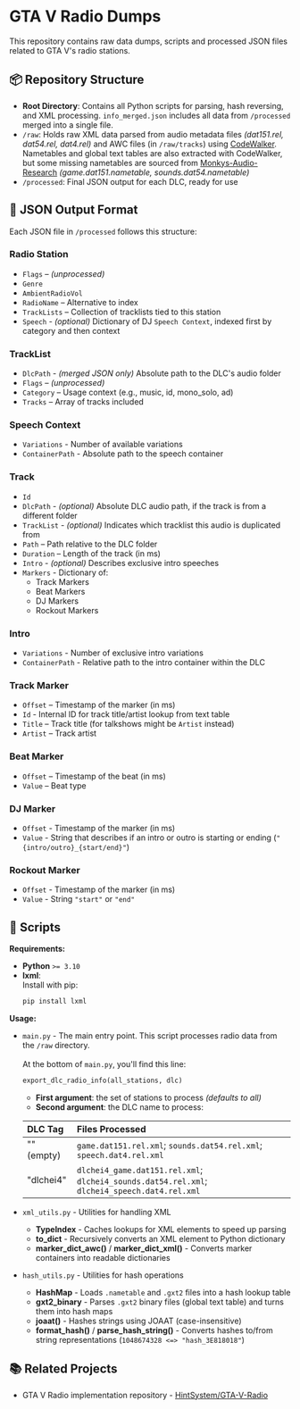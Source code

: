 # GTA V Radio Dumps

This repository contains raw data dumps, scripts and processed JSON files related to GTA V's radio stations.

## 📦 Repository Structure

- **Root Directory**: Contains all Python scripts for parsing, hash reversing, and XML processing. `info_merged.json` includes all data from `/processed` merged into a single file.
- `/raw`: Holds raw XML data parsed from audio metadata files *(dat151.rel, dat54.rel, dat4.rel)* and AWC files (in `/raw/tracks`) using [CodeWalker](https://github.com/dexyfex/CodeWalker). Nametables and global text tables are also extracted with CodeWalker, but some missing nametables are sourced from [Monkys-Audio-Research](https://github.com/Monkeypolice188/Monkys-Audio-Research/tree/main/.nametables) *(game.dat151.nametable, sounds.dat54.nametable)*
- `/processed`: Final JSON output for each DLC, ready for use

## 📁 JSON Output Format

Each JSON file in `/processed` follows this structure:

### Radio Station
- `Flags` – *(unprocessed)*
- `Genre`
- `AmbientRadioVol`
- `RadioName` – Alternative to index
- `TrackLists` – Collection of tracklists tied to this station
- `Speech` - *(optional)* Dictionary of DJ `Speech Context`, indexed first by category and then context

### TrackList
- `DlcPath` - *(merged JSON only)* Absolute path to the DLC's audio folder 
- `Flags` – *(unprocessed)*
- `Category` – Usage context (e.g., music, id, mono_solo, ad)
- `Tracks` – Array of tracks included

### Speech Context
- `Variations` - Number of available variations
- `ContainerPath` - Absolute path to the speech container

### Track
- `Id`
- `DlcPath` - *(optional)* Absolute DLC audio path, if the track is from a different folder 
- `TrackList` - *(optional)* Indicates which tracklist this audio is duplicated from 
- `Path` – Path relative to the DLC folder
- `Duration` – Length of the track (in ms)
- `Intro` - *(optional)* Describes exclusive intro speeches
- `Markers` - Dictionary of:
  -  Track Markers
  -  Beat Markers
  -  DJ Markers
  -  Rockout Markers

### Intro
- `Variations` - Number of exclusive intro variations
- `ContainerPath` - Relative path to the intro container within the DLC

### Track Marker
- `Offset` – Timestamp of the marker (in ms)
- `Id` - Internal ID for track title/artist lookup from text table
- `Title` – Track title (for talkshows might be `Artist` instead)
- `Artist` – Track artist 

### Beat Marker
- `Offset` – Timestamp of the beat (in ms)
- `Value` – Beat type

### DJ Marker
- `Offset` - Timestamp of the marker (in ms)
- `Value` - String that describes if an intro or outro is starting or ending (`"{intro/outro}_{start/end}"`)

### Rockout Marker
- `Offset` - Timestamp of the marker (in ms)
- `Value` - String `"start"` or `"end"`

## 📜 Scripts

**Requirements:**
* **Python** `>= 3.10`
* **lxml**:\
    Install with pip:
    ```bash
    pip install lxml
    ```


**Usage:**
* `main.py` - The main entry point. This script processes radio data from the `/raw` directory.
\
\
    At the bottom of `main.py`, you'll find this line:
    ```py
    export_dlc_radio_info(all_stations, dlc)
    ```
  - **First argument**: the set of stations to process *(defaults to all)*
  - **Second argument**: the DLC name to process:

  DLC Tag|Files Processed
  :---|:---
  "" (empty)|`game.dat151.rel.xml`; `sounds.dat54.rel.xml`; `speech.dat4.rel.xml`|
  "dlchei4"|`dlchei4_game.dat151.rel.xml`; `dlchei4_sounds.dat54.rel.xml`; `dlchei4_speech.dat4.rel.xml`
* `xml_utils.py` - Utilities for handling XML
  * **TypeIndex** - Caches lookups for XML elements to speed up parsing
  * **to_dict** - Recursively converts an XML element to Python dictionary
  * **marker_dict_awc()** / **marker_dict_xml()** - Converts marker containers into readable dictionaries
* `hash_utils.py` - Utilities for hash operations
  * **HashMap** - Loads `.nametable` and `.gxt2` files into a hash lookup table
  * **gxt2_binary** - Parses `.gxt2` binary files (global text table) and turns them into hash maps
  * **joaat()** - Hashes strings using JOAAT (case-insensitive)
  * **format_hash()** / **parse_hash_string()** - Converts hashes to/from string representations (`1048674328 <=> "hash_3E818018"`)

## 📚 Related Projects
- GTA V Radio implementation repository - [HintSystem/GTA-V-Radio](https://github.com/HintSystem/GTA-V-Radio)
